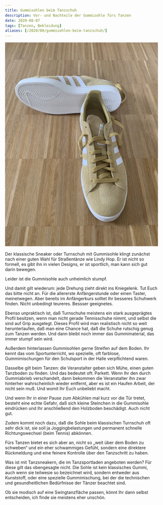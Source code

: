 ```yaml
---
title: Gummisohlen beim Tanzschuh
description: Vor- und Nachteile der Gummisohle fürs Tanzen
date: 2020-08-07
tags: [Tanzen, Bekleidung]
aliases: [/2020/08/gummisohlen-beim-tanzschuh/]
---
```

![IMG_6182](IMG_6182.jpg)

Der klassische Sneaker oder Turnschuh mit Gummisohle klingt zunächst nach einer guten Wahl für Straßentänze wie Lindy Hop. Er ist nicht so formell, es gibt ihn in vielen Designs, er ist sportlich, man kann sich gut darin bewegen.

Leider ist die Gummisohle auch unheimlich stumpf.

Und damit gilt wiederum: jede Drehung zieht direkt ins Kniegelenk. Tut Euch das bitte nicht an. Für die allererste Anfängerstunde oder einen Taster, meinetwegen. Aber bereits im Anfängerkurs solltet Ihr besseres Schuhwerk finden. Nicht unbedingt teureres. Bessser geeignetes.

Ebenso unpraktisch ist, daß Turnschuhe meistens ein stark ausgeprägtes Profil besitzen, wenn man nicht gerade Tennisschuhe nimmt, und selbst die sind auf Grip ausgelegt. Dieses Profil wird man realistisch nicht so weit herunterlaufen, daß man eine Chance hat, daß die Schuhe rutschig genug zum Tanzen werden. Und dann bleibt noch immer das Gummimaterial, das immer stumpf sein wird.

Außerdem hinterlassen Gummisohlen gerne Streifen auf dem Boden. Ihr kennt das vom Sportunterricht, wo spezielle, oft farblose, Gummimischungen für den Schulsport in der Halle verpflichtend waren.

Dasselbe gilt beim Tanzen: die Veranstalter geben sich Mühe, einen guten Tanzboden zu finden. Und das bedeutet oft: Parkett. Wenn Ihr den durch Gummiabrieb verschandelt, dann bekommen die Veranstalter ihn zwar hinterher wahrscheinlich wieder entfernt, aber es ist ein Haufen Arbeit, der nicht sein muß. Und womit Ihr Euch unbeliebt macht.

Und wenn Ihr in einer Pause zum Abkühlen mal kurz vor die Tür tretet, besteht eine echte Gefahr, daß sich kleine Steinchen in die Gummisohle eindrücken und Ihr anschließend den Holzboden beschädigt. Auch nicht gut.

Zudem kommt noch dazu, daß die Sohle beim klassischen Turnschuh oft sehr dick ist, sie soll ja Joggingbelastungen und permanent schnelle Richtungswechsel (beim Tennis) abkönnen.

Fürs Tanzen bietet es sich aber an, nicht so „weit über dem Boden zu schweben“ und ein eher schwammiges Gefühl, sondern eine direktere Rückmeldung und eine feinere Kontrolle über den Tanzschritt zu haben.

Was ist mit Tanzsneakern, die im Tanzsportladen angeboten werden? Für diese gilt das obengesagte nicht. Die Sohle ist kein klassisches Gummi, auch wenn sie teilwesie so bezeichnet wird, sondern entweder aus Kunststoff, oder eine spezielle Gummimischung, bei der die technischen und gesundheitlichen Bedürfnisse der Tänzer beachtet sind.

Ob sie modisch auf eine Swingtanzfläche passen, könnt Ihr dann selbst entscheiden, ich finde sie meistens eher unschön.
